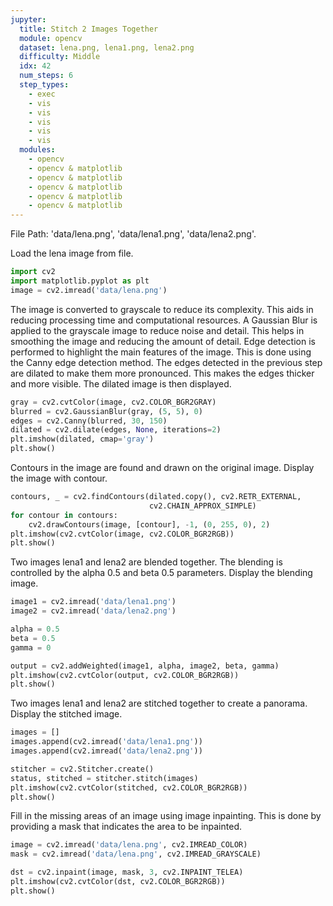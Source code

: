 ```yaml
---
jupyter:
  title: Stitch 2 Images Together
  module: opencv
  dataset: lena.png, lena1.png, lena2.png
  difficulty: Middle
  idx: 42
  num_steps: 6
  step_types:
    - exec
    - vis
    - vis
    - vis
    - vis
    - vis
  modules:
    - opencv
    - opencv & matplotlib
    - opencv & matplotlib
    - opencv & matplotlib
    - opencv & matplotlib
    - opencv & matplotlib
---
```


File Path: 'data/lena.png', 'data/lena1.png', 'data/lena2.png'.

Load the lena image from file.
```python
import cv2
import matplotlib.pyplot as plt
image = cv2.imread('data/lena.png')
```

The image is converted to grayscale to reduce its complexity. This aids in reducing processing time and computational resources. A Gaussian Blur is applied to the grayscale image to reduce noise and detail. This helps in smoothing the image and reducing the amount of detail. Edge detection is performed to highlight the main features of the image. This is done using the Canny edge detection method. The edges detected in the previous step are dilated to make them more pronounced. This makes the edges thicker and more visible. The dilated image is then displayed.
```python
gray = cv2.cvtColor(image, cv2.COLOR_BGR2GRAY)
blurred = cv2.GaussianBlur(gray, (5, 5), 0)
edges = cv2.Canny(blurred, 30, 150)
dilated = cv2.dilate(edges, None, iterations=2)
plt.imshow(dilated, cmap='gray')
plt.show()
```

Contours in the image are found and drawn on the original image. Display the image with contour.
```python
contours, _ = cv2.findContours(dilated.copy(), cv2.RETR_EXTERNAL,
                               cv2.CHAIN_APPROX_SIMPLE)
for contour in contours:
    cv2.drawContours(image, [contour], -1, (0, 255, 0), 2)
plt.imshow(cv2.cvtColor(image, cv2.COLOR_BGR2RGB))
plt.show()
```

Two images lena1 and lena2 are blended together. The blending is controlled by the alpha 0.5 and beta 0.5 parameters. Display the blending image.
```python
image1 = cv2.imread('data/lena1.png')
image2 = cv2.imread('data/lena2.png')

alpha = 0.5
beta = 0.5
gamma = 0

output = cv2.addWeighted(image1, alpha, image2, beta, gamma)
plt.imshow(cv2.cvtColor(output, cv2.COLOR_BGR2RGB))
plt.show()
```

Two images lena1 and lena2 are stitched together to create a panorama. Display the stitched image.
```python
images = []
images.append(cv2.imread('data/lena1.png'))
images.append(cv2.imread('data/lena2.png'))

stitcher = cv2.Stitcher.create()
status, stitched = stitcher.stitch(images)
plt.imshow(cv2.cvtColor(stitched, cv2.COLOR_BGR2RGB))
plt.show()
```

Fill in the missing areas of an image using image inpainting. This is done by providing a mask that indicates the area to be inpainted.
```python
image = cv2.imread('data/lena.png', cv2.IMREAD_COLOR)
mask = cv2.imread('data/lena.png', cv2.IMREAD_GRAYSCALE)

dst = cv2.inpaint(image, mask, 3, cv2.INPAINT_TELEA)
plt.imshow(cv2.cvtColor(dst, cv2.COLOR_BGR2RGB))
plt.show()
```
